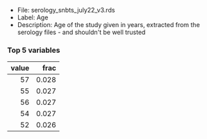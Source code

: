 

* File: serology_snbts_july22_v3.rds
* Label: Age
* Description: Age of the study given in years, extracted from the serology files - and shouldn't be well trusted

### Top 5 variables
|   value |   frac |
|--------:|-------:|
|      57 |  0.028 |
|      55 |  0.027 |
|      56 |  0.027 |
|      54 |  0.027 |
|      52 |  0.026 |
        